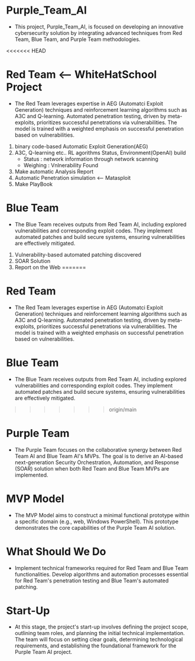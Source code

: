 # Purple_Team_AI
- This project, Purple_Team_AI, is focused on developing an innovative cybersecurity solution by integrating advanced techniques from Red Team, Blue Team, and Purple Team methodologies.

<<<<<<< HEAD
# Red Team <-- WhiteHatSchool Project 
- The Red Team leverages expertise in AEG (Automatci Exploit Generation) techniques and reinforcement learning algorithms such as A3C and Q-learning. Automated penetration testing, driven by meta-exploits, prioritizes successful penetrations via vulnerabilities. The model is trained with a weighted emphasis on successful penetration based on vulnerabilities.
1. binary code-based Automatic Exploit Generation(AEG)
2. A3C, Q-learning etc.. RL agorithms Status, Environment(OpenAI) build
	 - Status : network information through network scanning
	 - Weighing : Vnlnerability Found
3. Make automatic Analysis Report
4. Automatic Penetration simulation <-- Matasploit
5. Make PlayBook 

# Blue Team
- The Blue Team receives outputs from Red Team AI, including explored vulnerabilities and corresponding exploit codes. They implement automated patches and build secure systems, ensuring vulnerabilities are effectively mitigated.
1. Vulnerability-based automated patching discovered
2. SOAR Solution
3. Report on the Web 
=======
# Red Team
- The Red Team leverages expertise in AEG (Automatci Exploit Generation) techniques and reinforcement learning algorithms such as A3C and Q-learning. Automated penetration testing, driven by meta-exploits, prioritizes successful penetrations via vulnerabilities. The model is trained with a weighted emphasis on successful penetration based on vulnerabilities.

# Blue Team
- The Blue Team receives outputs from Red Team AI, including explored vulnerabilities and corresponding exploit codes. They implement automated patches and build secure systems, ensuring vulnerabilities are effectively mitigated.
>>>>>>> origin/main

# Purple Team
- The Purple Team focuses on the collaborative synergy between Red Team AI and Blue Team AI's MVPs. The goal is to derive an AI-based next-generation Security Orchestration, Automation, and Response (SOAR) solution when both Red Team and Blue Team MVPs are implemented.

# MVP Model
- The MVP Model aims to construct a minimal functional prototype within a specific domain (e.g., web, Windows PowerShell). This prototype demonstrates the core capabilities of the Purple Team AI solution.

# What Should We Do
- Implement technical frameworks required for Red Team and Blue Team functionalities.
Develop algorithms and automation processes essential for Red Team's penetration testing and Blue Team's automated patching.

# Start-Up
- At this stage, the project's start-up involves defining the project scope, outlining team roles, and planning the initial technical implementation. The team will focus on setting clear goals, determining technological requirements, and establishing the foundational framework for the Purple Team AI project.